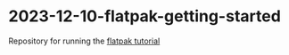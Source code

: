 # 2023-12-10-flatpak-getting-started
Repository for running the [flatpak tutorial](https://docs.flatpak.org/en/latest/first-build.html)
